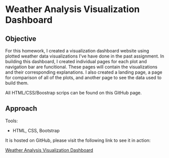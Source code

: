 # Weather Analysis Visualization Dashboard

## Objective
For this homework, I created a visualization dashboard website using plotted weather data visualizations I've have done in the past assignment.
In building this dashboard, I created individual pages for each plot and navigation bar are funcitional. These pages will contain the visualizations and their corresponding explanations. I also created a landing page, a page for comparison of all of the plots, and another page to see the data used to build them.

All HTML/CSS/Boostrap scrips can be found on this GitHub page.

## Approach
Tools:

* HTML, CSS, Bootstrap

It is hosted on GitHub, please visit the following link to see it in action:

[Weather Analysis Visualization Dashboard](https://donthave1.github.io/Weather-API-Analysis-Dashboard/)



